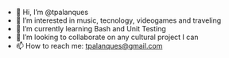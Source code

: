 - 👋 Hi, I’m @tpalanques
- 👀 I’m interested in music, tecnology, videogames and traveling
- 🌱 I’m currently learning Bash and Unit Testing
- 💞️ I’m looking to collaborate on any cultural project I can
- 📫 How to reach me: tpalanques@gmail.com
